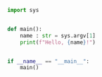 ```py linenums="1"
import sys


def main():
    name : str = sys.argv[1]
    print(f"Hello, {name}!")


if __name__ == "__main__":
    main()

```